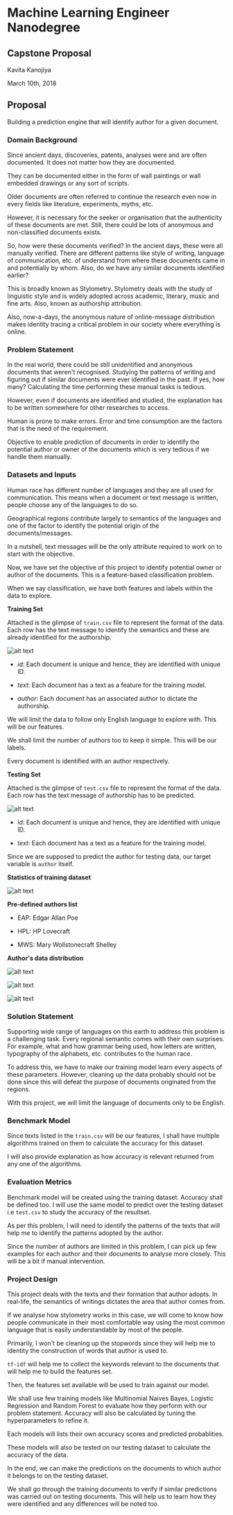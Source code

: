 # Machine Learning Engineer Nanodegree
## Capstone Proposal
Kavita Kanojiya

March 10th, 2018


## Proposal
Building a prediction engine that will identify author for a given document.


### Domain Background

Since ancient days, discoveries, patents, analyses were and are often documented. It does not matter how they are documented.

They can be documented either in the form of wall paintings or wall embedded drawings or any sort of scripts.

Older documents are often referred to continue the research even now in every fields like literature, experiments, myths, etc.

However, it is necessary for the seeker or organisation that the authenticity of these documents are met. Still, there could be lots of anonymous and non-classified documents exists. 

So, how were these documents verified? In the ancient days, these were all manually verified. There are different patterns like style of writing, language of communication, etc. of understand from where these documents came in and potentially by whom. Also, do we have any similar documents identified earlier?

This is broadly known as Stylometry. Stylometry deals with the study of linguistic style and is widely adopted across academic, literary, music and fine arts. Also, known as authorship attribution.

Also, now-a-days, the anonymous nature of online-message distribution makes identity tracing a critical problem in our society where everything is online.


### Problem Statement

In the real world, there could be still unidentified and anonymous documents that weren't recognised. Studying the patterns of writing and figuring out if similar documents were ever identified in the past. If yes, how many? Calculating the time performing these manual tasks is tedious.

However, even if documents are identified and studied, the explanation has to be written somewhere for other researches to access.

Human is prone to make errors. Error and time consumption are the factors that is the need of the requirement.

Objective to enable prediction of documents in order to identify the potential author or owner of the documents which is very tedious if we handle them manually.


### Datasets and Inputs

Human race has different number of languages and they are all used for communication. This means when a document or text message is written, people choose any of the languages to do so.

Geographical regions contribute largely to semantics of the languages and one of the factor to identify the potential origin of the documents/messages.

In a nutshell, text messages will be the only attribute required to work on to start with the objective.

Now, we have set the objective of this project to identify potential owner or author of the documents. This is a feature-based classification problem.

When we say classification, we have both features and labels within the data to explore.


**Training Set**

Attached is the glimpse of `train.csv` file to represent the format of the data. Each row has the text message to identify the semantics and these are already identified for the authorship.

![alt text](https://raw.githubusercontent.com/kavitakanojiya/capstone-machine-learning/master/images/training_set.png "Training Set samples")

* *_id_*: Each document is unique and hence, they are identified with unique ID.

* *_text_*: Each document has a text as a feature for the training model.

* *_author_*: Each document has an associated author to dictate the authorship.

We will limit the data to follow only English language to explore with. This will be our features.

We shall limit the number of authors too to keep it simple. This will be our labels.

Every document is identified with an author respectively.

**Testing Set**

Attached is the glimpse of `test.csv` file to represent the format of the data. Each row has the text message of authorship has to be predicted.

![alt text](https://raw.githubusercontent.com/kavitakanojiya/capstone-machine-learning/master/images/testing_set.png "Testing Set samples")

* *_id_*: Each document is unique and hence, they are identified with unique ID.

* *_text_*: Each document has a text as a feature for the training model.

Since we are supposed to predict the author for testing data, our target variable is `author` itself.

**Statistics of training dataset**

![alt text](https://raw.githubusercontent.com/kavitakanojiya/capstone-machine-learning/master/images/training_dataset_statistics.png "Training Set statistics")

**Pre-defined authors list**

* EAP: Edgar Allan Poe

* HPL: HP Lovecraft

* MWS: Mary Wollstonecraft Shelley


**Author's data distribution**

![alt text](https://raw.githubusercontent.com/kavitakanojiya/capstone-machine-learning/master/images/EAP.png "EAP: Edgar Allan Poe")

![alt text](https://raw.githubusercontent.com/kavitakanojiya/capstone-machine-learning/master/images/HPL.png "HPL: HP Lovecraft")

![alt text](https://raw.githubusercontent.com/kavitakanojiya/capstone-machine-learning/master/images/MWS.png "MWS: Mary Wollstonecraft Shelley")


### Solution Statement

Supporting wide range of languages on this earth to address this problem is a challenging task. Every regional semantic comes with their own surprises.
For example, what and how grammar being used, how letters are written, typography of the alphabets, etc. contributes to the human race.

To address this, we have to make our training model learn every aspects of these parameters. However, cleaning up the data probably should not be done since this will defeat the purpose of documents originated from the regions.

With this project, we will limit the language of documents only to be English.


### Benchmark Model

Since texts listed in the `train.csv` will be our features, I shall have multiple algorithms trained on them to calculate the accuracy for this dataset.

I will also provide explanation as how accuracy is relevant returned from any one of the algorithms.


### Evaluation Metrics

Benchmark model will be created using the training dataset. Accuracy shall be defined too. I will use the same model to predict over the testing dataset i.e `test.csv` to study the accuracy of the resultset.

As per this problem, I will need to identify the patterns of the texts that will help me to identify the patterns adopted by the author.

Since the number of authors are limited in this problem, I can pick up few examples for each author and their documents to analyse more closely. This will be a bit if manual intervention.


### Project Design

This project deals with the texts and their formation that author adopts. In real-life, the semantics of writings dictates the area that author comes from.

If we analyse how stylometry works in this case, we will come to know how people communicate in their most comfortable way using the most common language that is easily understandable by most of the people.

Primarily, I won't be cleaning up the stopwords since they will help me to identity the construction of words that author is used to.

`tf-idf` will help me to collect the keywords relevant to the documents that will help me to build the features set.

Then, the features set available will be used to train against our model.

We shall use few training models like Multinomial Naives Bayes, Logistic Regression and Random Forest to evaluate how they perform with our problem statement. Accuracy will also be calculated by tuning the hyperparameters to refine it.

Each models will lists their own accuracy scores and predicted probablities.

These models will also be tested on our testing dataset to calculate the accuracy of the data.

In the end, we can make the predictions on the documents to which author it belongs to on the testing dataset.

We shall go through the training documents to verify if similar predictions was carried out on testing documents. This will help us to learn how they were identified and any differences will be noted too.
